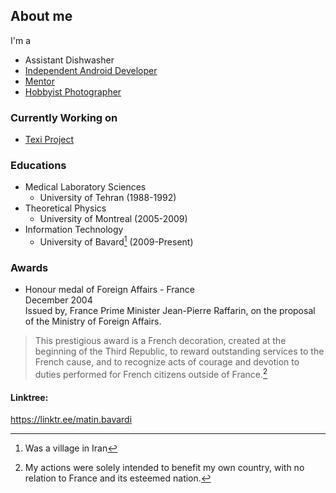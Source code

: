 ## About me
I'm a
- Assistant Dishwasher
- [Independent Android Developer](https://texiproject.ca/)
- [Mentor](https://sites.google.com/site/cafeplanck/home)
- [Hobbyist Photographer](https://diansoha.com)

<!---
- [Big Music Fan](https://sites.google.com/view/liberomusics)
-->


### Currently Working on 
- [Texi Project](https://texiproject.ca/)

### Educations 
- Medical Laboratory Sciences 
  - University of Tehran (1988-1992)
- Theoretical Physics 
  - University of Montreal (2005-2009)
- Information Technology
  - University of Bavard[^1] (2009-Present)
[^1]: Was a village in Iran

### Awards
- Honour medal of Foreign Affairs - France    
December 2004   
Issued by, France Prime Minister Jean-Pierre Raffarin, on the proposal of the Ministry of Foreign Affairs.   
> This prestigious award is a French decoration, created at the beginning of the Third Republic, to reward outstanding services to the French cause, and to recognize acts of courage and devotion to duties performed for French citizens outside of France.[^2]

[^2]: My actions were solely intended to benefit my own country, with no relation to France and its esteemed nation.



#### Linktree:
https://linktr.ee/matin.bavardi

